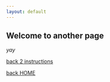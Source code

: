 ```yaml
---
layout: default
---
```


## Welcome to another page

_yay_

[back 2 instructions](./merlot-instructions.md)

[back HOME](./)

